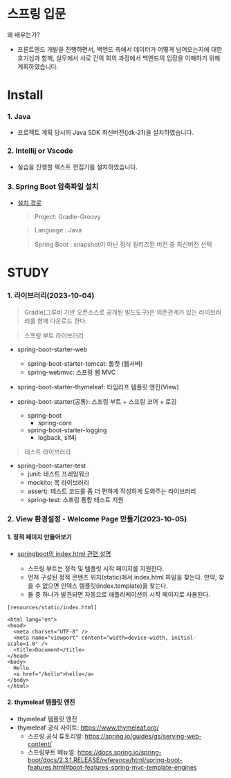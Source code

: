 # 스프링 입문

왜 배우는가?

- 프론트엔드 개발을 진행하면서, 백엔드 측에서 데이터가 어떻게 넘어오는지에 대한 호기심과 함께, 실무에서 서로 간의 회의 과정에서 백엔드의 입장을 이해하기 위해 계획하였습니다.

# Install

### 1. Java

- 프로젝트 계획 당시의 Java SDK 최신버전(jdk-21)을 설치하였습니다.

### 2. Intellij or Vscode

- 실습을 진행할 텍스트 편집기를 설치하였습니다.

### 3. Spring Boot 압축파일 설치

- [설치 경로](https://start.spring.io)

  > Project: Gradle-Groovy

  > Language : Java

  > Spring Boot : snapshot이 아닌 정식 릴리즈된 버전 중 최신버전 선택

# STUDY

### 1. 라이브러리(2023-10-04)

> Gradle(그루비 기반 오픈소스로 공개된 빌드도구)은 의존관계가 있는 라이브러리를 함께 다운로드 한다.

> 스프링 부트 라이브러리

- spring-boot-starter-web

  - spring-boot-starter-tomcat: 톰캣 (웹서버)
  - spring-webmvc: 스프링 웹 MVC

- spring-boot-starter-thymeleaf: 타임리프 템플릿 엔진(View)

- spring-boot-starter(공통): 스프링 부트 + 스프링 코어 + 로깅
  - spring-boot
    - spring-core
  - spring-boot-starter-logging
    - logback, slf4j

> 테스트 라이브러리

- spring-boot-starter-test
  - junit: 테스트 프레임워크
  - mockito: 목 라이브러리
  - assertj: 테스트 코드를 좀 더 편하게 작성하게 도와주는 라이브러리
  - spring-test: 스프링 통합 테스트 지원

### 2. View 환경설정 - Welcome Page 만들기(2023-10-05)

#### 1. 정적 페이지 만들어보기

- [springboot의 index.html 관련 설명](https://docs.spring.io/spring-boot/docs/current/reference/html/web.html#web)

  - 스프링 부트는 정적 및 템플릿 시작 페이지를 지원한다.
  - 먼저 구성된 정적 콘텐츠 위치(static)에서 index.html 파일을 찾는다. 만약, 찾을 수 없으면 인덱스 템플릿(index.template)을 찾는다.
  - 둘 중 하나가 발견되면 자동으로 애플리케이션의 시작 페이지로 사용된다.

```
[resources/static/index.html]

<html lang="en">
<head>
  <meta charset="UTF-8" />
  <meta name="viewport" content="width=device-width, initial-scale=1.0" />
  <title>Document</title>
</head>
<body>
  Hello
  <a href="/hello">hello</a>
</body>
</html>
```

#### 2. thymeleaf 템플릿 엔진

- thymeleaf 템플릿 엔진
- thymeleaf 공식 사이트: https://www.thymeleaf.org/
  - 스프링 공식 튜토리얼: https://spring.io/guides/gs/serving-web-content/
  - 스프링부트 메뉴얼: https://docs.spring.io/spring-boot/docs/2.3.1.RELEASE/reference/html/spring-boot-features.html#boot-features-spring-mvc-template-engines
